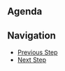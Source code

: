 ## Agenda


## Navigation

- [Previous Step](./04-dataprep.md)
- [Next Step](./06-cloud-functions.md)
